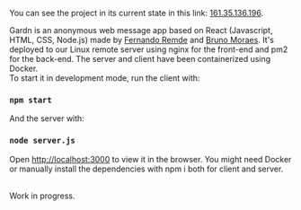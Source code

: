 You can see the project in its current state in this link: [161.35.136.196](http://161.35.136.196/).<br />

Gardn is an anonymous web message app based on React (Javascript, HTML, CSS, Node.js) made by [Fernando Remde](https://www.github.com/Remde) and [Bruno Moraes](https://www.github.com/brunosdm). It's deployed to our Linux remote server using nginx for the front-end and pm2 for the back-end. The server and client have been containerized using Docker. <br />To start it in development mode, run the client with:

### `npm start`

And the server with:

### `node server.js`

Open [http://localhost:3000](http://localhost:3000) to view it in the browser. You might need Docker or manually install the dependencies with npm i both for client and server. 

<br />
Work in progress.

